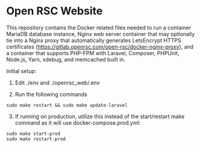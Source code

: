 # Open RSC Website

This repository contains the Docker related files needed to run a container MariaDB database instance, Nginx web server container that may optionally tie into a Nginx proxy that automatically generates LetsEncrypt HTTPS certificates (https://gitlab.openrsc.com/open-rsc/docker-nginx-proxy), and a container that supports PHP-FPM with Laravel, Composer, PHPUnit, Node.js, Yarn, xdebug, and memcached built in.

Initial setup:

1. Edit ./env and ./openrsc_web/.env

2. Run the following commands

```
sudo make restart && sudo make update-laravel
```

3. If running on production, utilize this instead of the start/restart make command as it will use docker-compose.prod.yml:

```
sudo make start-prod
sudo make restart-prod
```